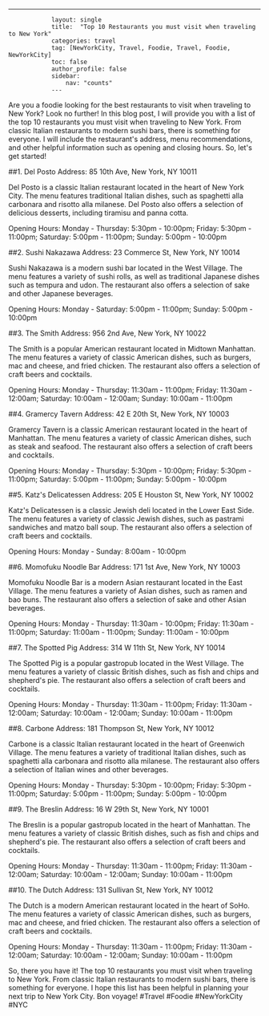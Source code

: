 ---
                layout: single
                title:  "Top 10 Restaurants you must visit when traveling to New York"
                categories: travel
                tag: [NewYorkCity, Travel, Foodie, Travel, Foodie, NewYorkCity]
                toc: false
                author_profile: false
                sidebar:
                    nav: "counts"
                ---
                
Are you a foodie looking for the best restaurants to visit when traveling to New York? Look no further! In this blog post, I will provide you with a list of the top 10 restaurants you must visit when traveling to New York. From classic Italian restaurants to modern sushi bars, there is something for everyone. I will include the restaurant's address, menu recommendations, and other helpful information such as opening and closing hours. So, let's get started!

##1. Del Posto 
Address: 85 10th Ave, New York, NY 10011

Del Posto is a classic Italian restaurant located in the heart of New York City. The menu features traditional Italian dishes, such as spaghetti alla carbonara and risotto alla milanese. Del Posto also offers a selection of delicious desserts, including tiramisu and panna cotta. 

Opening Hours: Monday - Thursday: 5:30pm - 10:00pm; Friday: 5:30pm - 11:00pm; Saturday: 5:00pm - 11:00pm; Sunday: 5:00pm - 10:00pm

##2. Sushi Nakazawa 
Address: 23 Commerce St, New York, NY 10014

Sushi Nakazawa is a modern sushi bar located in the West Village. The menu features a variety of sushi rolls, as well as traditional Japanese dishes such as tempura and udon. The restaurant also offers a selection of sake and other Japanese beverages. 

Opening Hours: Monday - Saturday: 5:00pm - 11:00pm; Sunday: 5:00pm - 10:00pm

##3. The Smith 
Address: 956 2nd Ave, New York, NY 10022

The Smith is a popular American restaurant located in Midtown Manhattan. The menu features a variety of classic American dishes, such as burgers, mac and cheese, and fried chicken. The restaurant also offers a selection of craft beers and cocktails. 

Opening Hours: Monday - Thursday: 11:30am - 11:00pm; Friday: 11:30am - 12:00am; Saturday: 10:00am - 12:00am; Sunday: 10:00am - 11:00pm

##4. Gramercy Tavern 
Address: 42 E 20th St, New York, NY 10003

Gramercy Tavern is a classic American restaurant located in the heart of Manhattan. The menu features a variety of classic American dishes, such as steak and seafood. The restaurant also offers a selection of craft beers and cocktails. 

Opening Hours: Monday - Thursday: 5:30pm - 10:00pm; Friday: 5:30pm - 11:00pm; Saturday: 5:00pm - 11:00pm; Sunday: 5:00pm - 10:00pm

##5. Katz's Delicatessen 
Address: 205 E Houston St, New York, NY 10002

Katz's Delicatessen is a classic Jewish deli located in the Lower East Side. The menu features a variety of classic Jewish dishes, such as pastrami sandwiches and matzo ball soup. The restaurant also offers a selection of craft beers and cocktails. 

Opening Hours: Monday - Sunday: 8:00am - 10:00pm

##6. Momofuku Noodle Bar 
Address: 171 1st Ave, New York, NY 10003

Momofuku Noodle Bar is a modern Asian restaurant located in the East Village. The menu features a variety of Asian dishes, such as ramen and bao buns. The restaurant also offers a selection of sake and other Asian beverages. 

Opening Hours: Monday - Thursday: 11:30am - 10:00pm; Friday: 11:30am - 11:00pm; Saturday: 11:00am - 11:00pm; Sunday: 11:00am - 10:00pm

##7. The Spotted Pig 
Address: 314 W 11th St, New York, NY 10014

The Spotted Pig is a popular gastropub located in the West Village. The menu features a variety of classic British dishes, such as fish and chips and shepherd's pie. The restaurant also offers a selection of craft beers and cocktails. 

Opening Hours: Monday - Thursday: 11:30am - 11:00pm; Friday: 11:30am - 12:00am; Saturday: 10:00am - 12:00am; Sunday: 10:00am - 11:00pm

##8. Carbone 
Address: 181 Thompson St, New York, NY 10012

Carbone is a classic Italian restaurant located in the heart of Greenwich Village. The menu features a variety of traditional Italian dishes, such as spaghetti alla carbonara and risotto alla milanese. The restaurant also offers a selection of Italian wines and other beverages. 

Opening Hours: Monday - Thursday: 5:30pm - 10:00pm; Friday: 5:30pm - 11:00pm; Saturday: 5:00pm - 11:00pm; Sunday: 5:00pm - 10:00pm

##9. The Breslin 
Address: 16 W 29th St, New York, NY 10001

The Breslin is a popular gastropub located in the heart of Manhattan. The menu features a variety of classic British dishes, such as fish and chips and shepherd's pie. The restaurant also offers a selection of craft beers and cocktails. 

Opening Hours: Monday - Thursday: 11:30am - 11:00pm; Friday: 11:30am - 12:00am; Saturday: 10:00am - 12:00am; Sunday: 10:00am - 11:00pm

##10. The Dutch 
Address: 131 Sullivan St, New York, NY 10012

The Dutch is a modern American restaurant located in the heart of SoHo. The menu features a variety of classic American dishes, such as burgers, mac and cheese, and fried chicken. The restaurant also offers a selection of craft beers and cocktails. 

Opening Hours: Monday - Thursday: 11:30am - 11:00pm; Friday: 11:30am - 12:00am; Saturday: 10:00am - 12:00am; Sunday: 10:00am - 11:00pm

So, there you have it! The top 10 restaurants you must visit when traveling to New York. From classic Italian restaurants to modern sushi bars, there is something for everyone. I hope this list has been helpful in planning your next trip to New York City. Bon voyage! #Travel #Foodie #NewYorkCity #NYC